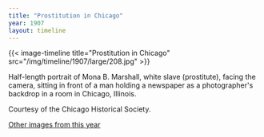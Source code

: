 ```yaml
---
title: "Prostitution in Chicago"
year: 1907
layout: timeline
---
```


{{< image-timeline title="Prostitution in Chicago" src="/img/timeline/1907/large/208.jpg" >}}


Half-length portrait of Mona B. Marshall, white slave (prostitute), facing the camera, sitting in front of a man holding a newspaper as a photographer's backdrop in a room in Chicago, Illinois. 

Courtesy of the Chicago Historical Society.  

[Other images from this year](/historical/timeline/1907)